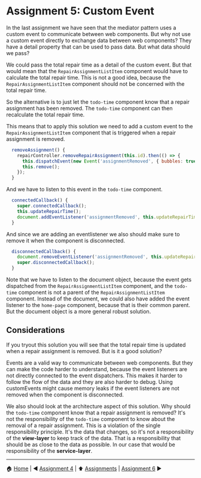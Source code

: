 # Assignment 5: Custom Event

In the last assignment we have seen that the mediator pattern uses a custom event to communicate between web components.
But why not use a custom event directly to exchange data between web components? They have a detail property that can be used to pass data. But what data should we pass?

We could pass the total repair time as a detail of the custom event. But that would mean that the `RepairAssignmentListItem` component would have to calculate the total repair time. This is not a good idea, because the `RepairAssignmentListItem` component should not be concerned with the total repair time.

So the alternative is to just let the `todo-time` component know that a repair assignment has been removed. The `todo-time` component can then recalculate the total repair time.

This means that to apply this solution we need to add a custom event to the `RepairAssignmentListItem` component that is triggered when a repair assignment is removed.

```javascript
  removeAssignment() {
    repairController.removeRepairAssignment(this.id).then(() => {
      this.dispatchEvent(new Event('assignmentRemoved', { bubbles: true, composed: true }));
      this.remove();
    });
  }
```

And we have to listen to this event in the `todo-time` component.

```javascript
  connectedCallback() {
    super.connectedCallback();
    this.updateRepairTime();
    document.addEventListener('assignmentRemoved', this.updateRepairTime.bind(this));
  }
```

And since we are adding an eventlistener we also should make sure to remove it when the component is disconnected.

```javascript
  disconnectedCallback() {
    document.removeEventListener('assignmentRemoved', this.updateRepairTime.bind(this));
    super.disconnectedCallback();
  }
```

Note that we have to listen to the document object, because the event gets dispatched from the `RepairAssignmentListItem` component, and the `todo-time` component is not a parent of the `RepairAssignmentListItem` component. Instead of the document, we could also have added the event listener to the `home-page` component, because that is their common parent. But the document object is a more general robust solution.

## Considerations

If you tryout this solution you will see that the total repair time is updated when a repair assignment is removed. But is it a good solution?

Events are a valid way to communicate between web components. But they can make the code harder to understand, because the event listeners are not directly connected to the event dispatchers. This makes it harder to follow the flow of the data and they are also harder to debug.
Using customEvents might cause memory leaks if the event listeners are not removed when the component is disconnected.

We also should look at the architecture aspect of this solution. Why should the `todo-time` component know that a repair assignment is removed? It's not the responsibility of the `todo-time` component to know about the removal of a repair assignment. This is a violation of the single responsibility principle. It's the data that changes, so it's not a responsibility of the **view-layer** to keep track of the data. That is a responsibility that should be as close to the data as possible. In our case that would be responsibility of the **service-layer**.

---

:house: [Home](../../README.md) | :arrow_backward: [Assignment 4](./assignment4.md) | :arrow_up: [Assignments](./README.md) | [Assignment 6](./assignment6.md) :arrow_forward:
